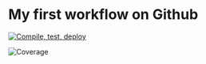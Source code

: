 # My first workflow on Github

[![Compile, test, deploy](https://github.com/jessiexem/day22-giphy/actions/workflows/main.yaml/badge.svg)](https://github.com/jessiexem/day22-giphy/actions/workflows/main.yaml)


![Coverage](https://jgclass.sgp1.digitaloceanspaces.com/coverage/day22-giphy/jacoco.svg)
